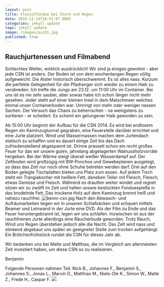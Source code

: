 ```yaml
---
layout: post
title: Fleischfondue bei Sturm und Regen
date: 2015-11-14T16:52:07.000Z
categories: jekyll update
tags: jekyll update
image: /images/pic01.jpg
published: true
---
```


## Rauchjurtenessen und Filmabend
Schlechtes Wetter, wirklich ausdrücklich! Wir sind ja einiges gewohnt - aber jede CSN ist anders. Der Boden ist von dem wochenlangen Regen völlig aufgeweicht. Die Alster historisch überschwemmt. Es ist alles nass. Kurzum die perfekte Gelegenheit für die Pfadranger sich wieder zu einem Haik zu verabreden.
Ich treffe die Jungs am 23.12. um 11:00 Uhr im Container. Bei uns ist es nie sehr sauber, aber sowas habe ich schon länger nicht mehr gesehen. Jeder steht auf einer kleinen Insel in dem Matschmeer welches einmal unser Containerboden war. Umringt von mehr oder weniger nassen Sachen. Der Versuch das Chaos zu beherrschen - na wenigstens zu sortieren - er scheitert. Es scheint ein gelungener Haik geworden zu sein. 

Ab 15:00 Uhr beginnt der Aufbau für die CSN 2014. Es wird bei endlosem Regen ein Kaminzugtunnel gegraben, eine Feuerstelle darüber errichtet und eine Jurte platziert. Wind und Wassermassen machen dem Jurtendach statisch zu schaffen und es dauert einige Zeit bis das Dach zufriedenstellend abgespannt ist. Drinne prasselt schon ein recht großes Feuer fur das wir unsere guten, jahrelang abgelagerten Walnussholzvorräte hergeben. Bei der Wärme steigt überall weißer Wasserdampf auf. Der Zeltboden wird großzügig mit BW-Ponchos und Gewebeplanen ausgelegt, so dass das Zelt nur noch ohne Schuhe betreten werden darf. Drei auf den Boden gelegte Tischplatten bieten uns Platz zum essen. Auf jedem Tisch steht ein Trangiakocher mit heißem Fett, daneben Teller mit Fleisch, Fleisch, etwas Gemüse und Fleisch. Während es draußen weiter windet und regnet sitzen wir zu zwölft im Zelt und halten unsere bestückten Fonduespieße in das brodelnde Fett. Das trockene Holz auf dem Kaminzug brennt heiß und nahezu rauchfrei. 
![benni-csn.jpg]({{site.baseurl}}/_posts/benni-csn.jpg)
Nach den Abwasch- und Aufräumarbeiten liegen wir in unseren Schlafsäcken und schauen mittels Beamer und Leinwand in der Jurte eine DVD. Als der Film zu Ende und das Feuer heruntergebrannt ist, legen wir uns schlafen. Inzwischen ist aus der rauchfreinen Jurte allerdings eine Räucherbude geworden. Trotz Rauch, Wind uns Regen überstehen jedoch alle die Nacht. Das Zelt wird nass und stinkend abgebaut uns später an geeigneter Stelle zum trocken aufgehängt. Ein Brötchenfrühstück rundet die CSN für dieses Jahr ab. 

Wir bedanken uns bei Malte und Matthias, die im Vergleich am allermeisten Zeit investiert haben, um diese CSN so zu realisieren. 

Benjamin 

Folgende Personen nahmen Teil: Nick B., Johannes F., Benjamin S., Johannes S., Jonas L., Marvin D., Matthias M., Niels-Ole K., Simon W., Malte Z., Frede H., Caspar F. ![]({{site.baseurl}}/)